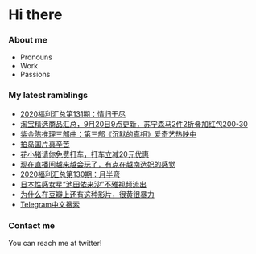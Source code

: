 # Hi there 

### About me
- Pronouns
- Work
- Passions 

### My latest ramblings
<!-- BLOGPOSTS:START -->
- [2020福利汇总第131期：情归于尽](https://fuliba2020.net/2020131.html)
- [淘宝精选商品汇总，9月20日9点更新，苏宁森马2件2折叠加红包200-30](https://fuliba2020.net/99.html)
- [紫金陈推理三部曲：第三部《沉默的真相》爱奇艺热映中](https://fuliba2020.net/changyenanming.html)
- [拍岛国片真辛苦](https://fuliba2020.net/daoyan.html)
- [花小猪请你免费打车，打车立减20元优惠](https://fuliba2020.net/huaxiaozhu.html)
- [现在直播间越来越会玩了，有点在越南选妃的感觉](https://fuliba2020.net/yuenan.html)
- [2020福利汇总第130期：月半弯](https://fuliba2020.net/2020130.html)
- [日本性感女星“池田依来沙”不雅视频流出](https://fuliba2020.net/elaiza-ikeda.html)
- [为什么在豆瓣上还有这种影片，很黄很暴力](https://fuliba2020.net/evolved.html)
- [Telegram中文搜索](https://fuliba2020.net/telegram-search.html)
<!-- BLOGPOSTS:END -->

### Contact me
You can reach me at twitter!
